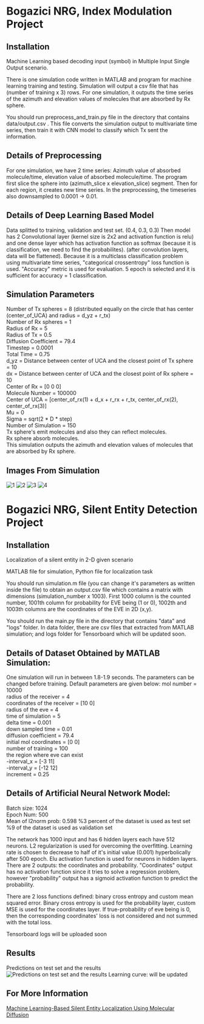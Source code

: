 # Bogazici NRG, Index Modulation Project
## Installation
Machine Learning based decoding input (symbol) in Multiple Input Single Output scenario.

There is one simulation code written in MATLAB and program for machine learning training and testing.
Simulation will output a csv file that has (number of training x 3) rows. For one simulation, it outputs the time series of the azimuth and elevation values of molecules that are absorbed by Rx sphere.  

You should run preprocess_and_train.py file in the directory that contains data/output.csv . This file converts the simulation output to multivariate time series, then train it with CNN model to classify which Tx sent the information.

## Details of Preprocessing
For one simulation, we have 2 time series: Azimuth value of absorbed molecule/time, elevation value of absorbed molecule/time. The program first slice the sphere into (azimuth_slice x elevation_slice) segment. Then for each region, it creates new time series. 
In the preprocessing, the timeseries also downsampled to 0.0001 -> 0.01.

## Details of Deep Learning Based Model
Data splitted to training, validation and test set. (0.4, 0.3, 0.3) Then model has 2 Convolutional layer (kernel size is 2x2 and activation function is relu) and one dense layer which has activation function as softmax (because it is classification, we need to find the probabilites). (after convolution layers, data will be flattened). Because it is a multiclass classification problem using multivariate time series, "categorical crossentropy" loss function is used. "Accuracy" metric is used for evaluation. 5 epoch is selected and it is sufficient for accuracy = 1 classification.  

## Simulation Parameters
Number of Tx spheres = 8 (distributed equally on the circle that has center (center_of_UCA) and radius = d_yz +  r_tx)  
Number of Rx spheres = 1  
Radius of Rx = 5  
Radius of Tx = 0.5  
Diffusion Coefficient = 79.4  
Timestep = 0.0001  
Total Time = 0.75  
d_yz = Distance between center of UCA and the closest point of Tx sphere = 10  
dx = Distance between center of UCA and the closest point of Rx sphere = 10  
Center of Rx = [0 0 0]  
Molecule Number = 100000  
Center of UCA = [center_of_rx(1) + d_x + r_rx +  r_tx, center_of_rx(2), center_of_rx(3)]  
Mu = 0  
Sigma = sqrt(2 * D * step)  
Number of Simulation = 150  
Tx sphere's emit molecules and also they can reflect molecules.   
Rx sphere absorb molecules.  
This simulation outputs the azimuth and elevation values of molecules that are absorbed by Rx sphere.  
## Images From Simulation
![1](https://github.com/ozgurkara99/entity-detection/blob/master/index_modulation/images/sim.png)
![2](https://github.com/ozgurkara99/entity-detection/blob/master/index_modulation/images/sim2.png)
![3](https://github.com/ozgurkara99/entity-detection/blob/master/index_modulation/images/sim3.png)
![4](https://github.com/ozgurkara99/entity-detection/blob/master/index_modulation/images/sim4.png)

# Bogazici NRG, Silent Entity Detection Project
## Installation
Localization of a silent entity in 2-D given scenario

MATLAB file for simulation, Python file for localization task

You should run simulation.m file (you can change it's parameters as written inside the file) to obtain an output.csv file which contains a matrix with dimensions (simulation_number x 1003). First 1000 column is the counted number, 1001th column for probability for EVE being (1 or 0), 1002th and 1003th columns are the coordinates of the EVE in 2D (x,y).

You should run the main.py file in the directory that contains "data" and "logs" folder. In data folder, there are csv files that extracted from MATLAB simulation; and logs folder for Tensorboard which will be updated soon.

## Details of Dataset Obtained by MATLAB Simulation:
One simulation will run in between 1.8-1.9 seconds.
The parameters can be changed before training. Default parameters are given below:
mol number = 10000  
radius of the receiver = 4  
coordinates of the receiver = [10 0]  
radius of the eve = 4  
time of simulation = 5  
delta time = 0.001  
down sampled time = 0.01  
diffusion coefficient = 79.4  
initial mol coordinates = [0 0]  
number of training = 100  
the region where eve can exist  
-interval_x = [-3 11]  
-interval_y = [-12 12]  
increment = 0.25  

## Details of Artificial Neural Network Model:
Batch size: 1024  
Epoch Num: 500  
Mean of l2norm prob: 0.598
%3 percent of the dataset is used as test set  
%9 of the dataset is used as validation set  

The network has 1000 input and has 6 hidden layers each have 512 neurons. L2 regularization is used for overcoming the overfitting. Learning rate is chosen to decrease to half of it's initial value (0.001) hyperbolically after 500 epoch. Elu activation function is used for neurons in hidden layers. There are 2 outputs: the coordinates and probability. "Coordinates" output has no activation function since it tries to solve a regression problem, however "probability" output has a sigmoid activation function to predict the probability. 

There are 2 loss functions defined: binary cross entropy and custom mean squared error. Binary cross entropy is used for the probability layer, custom MSE is used for the coordinates layer. If true-probability of eve being is 0, then the corresponding coordinates' loss is not considered and not summed with the total loss.

Tensorboard logs will be uploaded soon

## Results 
Predictions on test set and the results
![Predictions on test set and the results](https://github.com/ozgurkara99/entity-detection/blob/master/silent_entity_detection/images/Results.png)
Learning curve:
will be updated

## For More Information
[Machine Learning-Based Silent Entity Localization Using Molecular Diffusion](https://ieeexplore.ieee.org/document/8964317)
